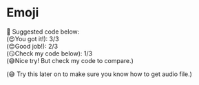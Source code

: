 # Emoji

🚩 Suggested code below:  
(😍You got it!): 3/3  
(😊Good job!): 2/3  
(😏Check my code below): 1/3  
(😅Nice try! But check my code to compare.)  

(😅 Try this later on to make sure you know how to get audio file.)
